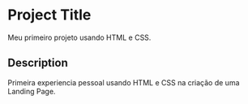 # Project Title

Meu primeiro projeto usando HTML e CSS.

## Description

Primeira experiencia pessoal usando HTML e CSS na criação de uma Landing Page.
